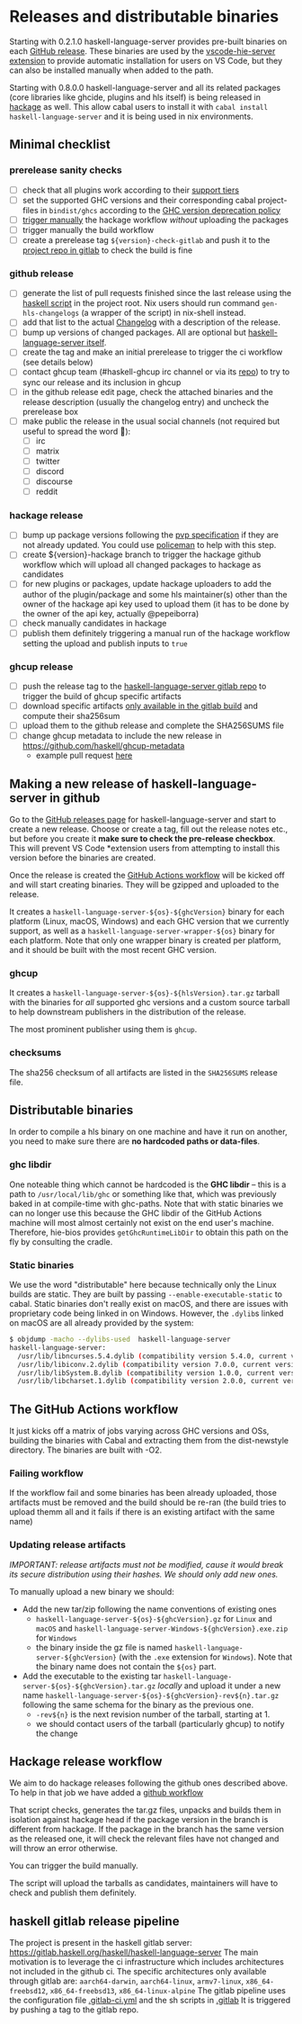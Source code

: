 # Releases and distributable binaries

Starting with 0.2.1.0 haskell-language-server provides pre-built binaries on
each [GitHub
release](https://github.com/haskell/haskell-language-server/releases). These
binaries are used by the [vscode-hie-server
extension](https://github.com/alanz/vscode-hie-server) to provide automatic
installation for users on VS Code, but they can also be installed manually
when added to the path.

Starting with 0.8.0.0 haskell-language-server and all its related packages
(core libraries like ghcide, plugins and hls itself) is being released in
[hackage](https://hackage.haskell.org/package/haskell-language-server) as well.
This allow cabal users to install it with `cabal install haskell-language-server`
and it is being used in nix environments.

## Minimal checklist

### prerelease sanity checks

- [ ] check that all plugins work according to their [support tiers](../support/plugin-support.md)
- [ ] set the supported GHC versions and their corresponding cabal project-files in `bindist/ghcs` according to the [GHC version deprecation policy](../support/ghc-version-support.md#ghc-version-deprecation-policy)
- [ ] [trigger manually](https://docs.github.com/es/actions/managing-workflow-runs/manually-running-a-workflow) the hackage workflow *without* uploading the packages
- [ ] trigger manually the build workflow
- [ ] create a prerelease tag `${version}-check-gitlab` and push it to the [project repo in gitlab](https://gitlab.haskell.org/haskell/haskell-language-server) to check the build is fine

### github release

- [ ] generate the list of pull requests finished since the last release using the [haskell script](https://github.com/haskell/haskell-language-server/blob/master/GenChangelogs.hs) in the project root.
  Nix users should run command `gen-hls-changelogs` (a wrapper of the script) in nix-shell instead.
- [ ] add that list to the actual [Changelog](https://github.com/haskell/haskell-language-server/blob/master/ChangeLog.md) with a description of the release.
- [ ] bump up versions of changed packages. All are optional but [haskell-language-server itself](https://github.com/haskell/haskell-language-server/blob/master/haskell-language-server.cabal).
- [ ] create the tag and make an initial prerelease to trigger the ci workflow (see details below)
- [ ] contact ghcup team (#haskell-ghcup irc channel or via its [repo](https://github.com/haskell/ghcup-metadata)) to try to sync our release and its inclusion in ghcup
- [ ] in the github release edit page, check the attached binaries and the release description (usually the changelog entry) and uncheck the prerelease box
- [ ] make public the release in the usual social channels (not required but useful to spread the word :slightly_smiling_face:):
  - [ ] irc
  - [ ] matrix
  - [ ] twitter
  - [ ] discord
  - [ ] discourse
  - [ ] reddit

### hackage release

- [ ] bump up package versions following the [pvp specification](https://pvp.haskell.org/) if they are not already updated. You could use [policeman](https://github.com/kowainik/policeman) to help with this step.
- [ ] create ${version}-hackage branch to trigger the hackage github workflow which will upload all changed packages to hackage as candidates
- [ ] for new plugins or packages, update hackage uploaders to add the author of the plugin/package and some hls maintainer(s) other than the owner of the hackage api key used to upload them (it has to be done by the owner of the api key, actually @pepeiborra)
- [ ] check manually candidates in hackage
- [ ] publish them definitely triggering a manual run of the hackage workflow setting the upload and publish inputs to `true`

### ghcup release

- [ ] push the release tag to the [haskell-language-server gitlab repo](https://gitlab.haskell.org/haskell/haskell-language-server) to trigger the build of ghcup specific artifacts
- [ ] download specific artifacts [only available in the gitlab build](#haskell-gitlab-release-pipeline) and compute their sha256sum
- [ ] upload them to the github release and complete the SHA256SUMS file
- [ ] change ghcup metadata to include the new release in <https://github.com/haskell/ghcup-metadata>
  - example pull request [here](https://github.com/haskell/ghcup-metadata/pull/11)

## Making a new release of haskell-language-server in github

Go to the [GitHub releases
page](https://github.com/haskell/haskell-language-server/releases) for
haskell-language-server and start to create a new release. Choose or create a
tag, fill out the release notes etc., but before you create it
**make sure to check the pre-release checkbox**. This will prevent VS Code
*extension
users from attempting to install this version before the binaries are
created.

Once the release is created the [GitHub Actions
workflow](https://github.com/haskell/haskell-language-server/actions) will be
kicked off and will start creating binaries. They will be gzipped and
uploaded to the release.

It creates a `haskell-language-server-${os}-${ghcVersion}` binary for each platform
(Linux, macOS, Windows) and each GHC version that we currently support, as well
as a `haskell-language-server-wrapper-${os}` binary for each platform. Note that
only one wrapper binary is created per platform, and it should be built with the
most recent GHC version.

### ghcup

It creates a `haskell-language-server-${os}-${hlsVersion}.tar.gz` tarball with
the binaries for *all* supported ghc versions and a custom source tarball to help
downstream publishers in the distribution of the release.

The most prominent publisher using them is `ghcup`.

### checksums

The sha256 checksum of all artifacts are listed in the `SHA256SUMS` release file.

## Distributable binaries

In order to compile a hls binary on one machine and have it run on another, you
need to make sure there are **no hardcoded paths or data-files**.

### ghc libdir

One noteable thing which cannot be hardcoded is the **GHC libdir** – this is
a path to `/usr/local/lib/ghc` or something like that, which was previously
baked in at compile-time with ghc-paths. Note that with static binaries we
can no longer use this because the GHC libdir of the GitHub Actions machine
will most almost certainly not exist on the end user's machine.
Therefore, hie-bios provides `getGhcRuntimeLibDir` to obtain this path on the fly
by consulting the cradle.

### Static binaries

We use the word "distributable" here because technically only the Linux builds
are static. They are built by passing `--enable-executable-static` to cabal.
Static binaries don't really exist on macOS, and there are issues with
proprietary code being linked in on Windows. However, the `.dylib`s linked on
macOS are all already provided by the system:

```bash
$ objdump -macho --dylibs-used  haskell-language-server
haskell-language-server:
  /usr/lib/libncurses.5.4.dylib (compatibility version 5.4.0, current version 5.4.0)
  /usr/lib/libiconv.2.dylib (compatibility version 7.0.0, current version 7.0.0)
  /usr/lib/libSystem.B.dylib (compatibility version 1.0.0, current version 1281.100.1)
  /usr/lib/libcharset.1.dylib (compatibility version 2.0.0, current version 2.0.0)
```

## The GitHub Actions workflow

It just kicks off a matrix of jobs varying across GHC versions and OSs, building
the binaries with Cabal and extracting them from the dist-newstyle directory.
The binaries are built with -O2.

### Failing workflow

If the workflow fail and some binaries has been already uploaded,
those artifacts must be removed and the build should be re-ran (the build tries to upload themm all and it fails if there is an existing artifact with the same name)

### Updating release artifacts

*IMPORTANT: release artifacts must not be modified, cause it would break
its secure distribution using their hashes. We should only add new ones.*

To manually upload a new binary we should:

- Add the new tar/zip following the name conventions of existing ones
  - `haskell-language-server-${os}-${ghcVersion}.gz` for `Linux` and `macOS` and `haskell-language-server-Windows-${ghcVersion}.exe.zip` for `Windows`
  - the binary inside the gz file is named `haskell-language-server-${ghcVersion}` (with the `.exe` extension for `Windows`). Note that the binary name does not contain the `${os}` part.
- Add the executable to the existing tar `haskell-language-server-${os}-${ghcVersion}.tar.gz` *locally* and upload it under a new name `haskell-language-server-${os}-${ghcVersion}-rev${n}.tar.gz` following the same schema for the binary as the previous one.
  - `-rev${n}` is the next revision number of the tarball, starting at 1.
  - we should contact users of the tarball (particularly ghcup) to notify the change

## Hackage release workflow

We aim to do hackage releases following the github ones described above.
To help in that job we have added a [github workflow](https://github.com/haskell/haskell-language-server/blob/master/.github/workflows/hackage.yml)

That script checks, generates the tar.gz files, unpacks and builds them in isolation
against hackage head if the package version in the branch is different from hackage.
If the package in the branch has the same version as the released one, it will check
the relevant files have not changed and will throw an error otherwise.

You can trigger the build manually.

The script will upload the tarballs as candidates, maintainers will have to check and publish them definitely.

## haskell gitlab release pipeline

The project is present in the haskell gitlab server: <https://gitlab.haskell.org/haskell/haskell-language-server>
The main motivation is to leverage the ci infrastructure which includes architectures not included in the github ci.
The specific architectures only available through gitlab are: `aarch64-darwin`, `aarch64-linux`, `armv7-linux`, `x86_64-freebsd12`, `x86_64-freebsd13`, `x86_64-linux-alpine`
The gitlab pipeline uses the configuration file [.gitlab-ci.yml](https://github.com/haskell/haskell-language-server/blob/master/.gitlab-ci.yml)
and the sh scripts in [.gitlab](https://github.com/haskell/haskell-language-server/tree/master/.gitlab)
It is triggered by pushing a tag to the gitlab repo.
